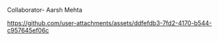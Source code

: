 Collaborator- Aarsh Mehta
 


https://github.com/user-attachments/assets/ddfefdb3-7fd2-4170-b544-c957645ef06c

